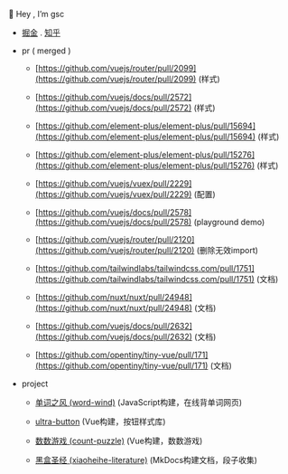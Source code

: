 👋 Hey , I’m gsc

- <a href="https://juejin.cn/user/3540892041350174">掘金</a> . <a href="https://www.zhihu.com/people/heygsc">知乎</a>

- pr ( merged )
  
  - [https://github.com/vuejs/router/pull/2099](https://github.com/vuejs/router/pull/2099) (样式)

  - [https://github.com/vuejs/docs/pull/2572](https://github.com/vuejs/docs/pull/2572) (样式)
  
  - [https://github.com/element-plus/element-plus/pull/15694](https://github.com/element-plus/element-plus/pull/15694) (样式)

  - [https://github.com/element-plus/element-plus/pull/15276](https://github.com/element-plus/element-plus/pull/15276) (样式) 

  - [https://github.com/vuejs/vuex/pull/2229](https://github.com/vuejs/vuex/pull/2229) (配置)

  - [https://github.com/vuejs/docs/pull/2578](https://github.com/vuejs/docs/pull/2578) (playground demo)
  
  - [https://github.com/vuejs/router/pull/2120](https://github.com/vuejs/router/pull/2120) (删除无效import)
  
  - [https://github.com/tailwindlabs/tailwindcss.com/pull/1751](https://github.com/tailwindlabs/tailwindcss.com/pull/1751) (文档)

  - [https://github.com/nuxt/nuxt/pull/24948](https://github.com/nuxt/nuxt/pull/24948) (文档)
  
  - [https://github.com/vuejs/docs/pull/2632](https://github.com/vuejs/docs/pull/2632) (文档)

  - [https://github.com/opentiny/tiny-vue/pull/171](https://github.com/opentiny/tiny-vue/pull/171) (文档)
    
- project

  - [单词之风 (word-wind)](https://github.com/heygsc/word-wind) (JavaScript构建，在线背单词网页)

  - [ultra-button](https://github.com/heygsc/ultra-button) (Vue构建，按钮样式库)
 
  - [数数游戏 (count-puzzle)](https://github.com/heygsc/count-puzzle) (Vue构建，数数游戏)
  
  - [黑盒圣经 (xiaoheihe-literature)](https://github.com/heygsc/xiaoheihe-literature) (MkDocs构建文档，段子收集)

<!-- 

<h3> &nbsp &nbsp &nbsp &nbsp  &nbsp &nbsp &nbsp &nbsp &nbsp 😀&nbsp😁&nbsp😂&nbsp😃&nbsp😄 &nbsp &nbsp &nbsp &nbsp &nbsp &nbsp &nbsp &nbsp &nbsp &nbsp &nbsp &nbsp &nbsp &nbsp 😅&nbsp😆&nbsp😉&nbsp😊&nbsp😋&nbsp😎 &nbsp &nbsp &nbsp &nbsp &nbsp &nbsp &nbsp &nbsp 😍&nbsp😘&nbsp😗&nbsp😙&nbsp😚&nbsp😇</h3>

<h3> &nbsp &nbsp &nbsp &nbsp &nbsp &nbsp 😐 &nbsp &nbsp &nbsp &nbsp &nbsp &nbsp &nbsp &nbsp &nbsp &nbsp &nbsp &nbsp &nbsp &nbsp &nbsp &nbsp &nbsp &nbsp  &nbsp &nbsp &nbsp &nbsp &nbsp &nbsp &nbsp &nbsp &nbsp &nbsp &nbsp 😑 &nbsp &nbsp &nbsp &nbsp &nbsp &nbsp &nbsp &nbsp &nbsp &nbsp &nbsp &nbsp &nbsp &nbsp &nbsp &nbsp &nbsp &nbsp &nbsp &nbsp &nbsp &nbsp &nbsp 😶</h3>

<h3> &nbsp &nbsp &nbsp &nbsp 😏 &nbsp &nbsp &nbsp &nbsp &nbsp &nbsp &nbsp &nbsp &nbsp &nbsp &nbsp &nbsp &nbsp &nbsp &nbsp &nbsp &nbsp &nbsp &nbsp &nbsp &nbsp &nbsp &nbsp &nbsp &nbsp &nbsp &nbsp &nbsp &nbsp &nbsp &nbsp 😣 &nbsp &nbsp &nbsp &nbsp &nbsp &nbsp &nbsp &nbsp &nbsp &nbsp &nbsp &nbsp &nbsp &nbsp &nbsp &nbsp &nbsp &nbsp &nbsp &nbsp &nbsp &nbsp &nbsp 😥</h3>

<h3> &nbsp &nbsp 😮 &nbsp &nbsp &nbsp &nbsp &nbsp &nbsp &nbsp &nbsp &nbsp &nbsp &nbsp &nbsp &nbsp 😯&nbsp😪&nbsp😫&nbsp😴 &nbsp &nbsp &nbsp &nbsp &nbsp &nbsp &nbsp &nbsp 😌&nbsp😛&nbsp😜&nbsp😝&nbsp😒&nbsp😓 &nbsp &nbsp &nbsp &nbsp &nbsp &nbsp &nbsp &nbsp 😞</h3>

<h3> &nbsp &nbsp &nbsp &nbsp 😟 &nbsp &nbsp &nbsp &nbsp &nbsp &nbsp &nbsp &nbsp &nbsp &nbsp &nbsp &nbsp &nbsp &nbsp &nbsp &nbsp &nbsp &nbsp 😤 &nbsp &nbsp &nbsp &nbsp &nbsp &nbsp &nbsp &nbsp &nbsp &nbsp &nbsp &nbsp &nbsp &nbsp &nbsp &nbsp &nbsp &nbsp &nbsp &nbsp &nbsp &nbsp &nbsp &nbsp &nbsp 😢 &nbsp &nbsp &nbsp &nbsp &nbsp &nbsp &nbsp &nbsp 😭</h3>

<h3>&nbsp &nbsp &nbsp &nbsp &nbsp &nbsp 😦 &nbsp &nbsp &nbsp &nbsp &nbsp &nbsp &nbsp &nbsp &nbsp &nbsp &nbsp &nbsp &nbsp &nbsp 😬 &nbsp &nbsp &nbsp &nbsp &nbsp &nbsp &nbsp &nbsp &nbsp &nbsp &nbsp &nbsp &nbsp &nbsp &nbsp &nbsp &nbsp &nbsp &nbsp &nbsp &nbsp &nbsp &nbsp &nbsp &nbsp &nbsp &nbsp 😧 &nbsp &nbsp &nbsp &nbsp &nbsp &nbsp &nbsp &nbsp 😨</h3>

<h3> &nbsp &nbsp  &nbsp &nbsp &nbsp &nbsp &nbsp &nbsp &nbsp 😰&nbsp🎅&nbsp😡&nbsp👦&nbsp😱 &nbsp &nbsp &nbsp &nbsp &nbsp &nbsp &nbsp &nbsp &nbsp &nbsp &nbsp &nbsp &nbsp &nbsp 😳&nbsp🔎&nbsp🚀 &nbsp🎁&nbsp💎&nbsp😵 &nbsp &nbsp &nbsp &nbsp &nbsp &nbsp &nbsp &nbsp 🎨&nbsp ⏳&nbsp 😈&nbsp🔧&nbsp👷&nbsp😠</h3>

-->
<!--
<img src="https://github-readme-stats.vercel.app/api?username=heygsc&show_icons=true&theme=codeSTACKr"  height="150">
<img src="https://github-readme-streak-stats.herokuapp.com?user=heygsc&theme=dark&hide_border=true"  height="150">

<img src="/gsc.png"  height="100">
-->

<!--
![](https://komarev.com/ghpvc/?username=heygsc&color=orange&style=for-the-badge)
-->

